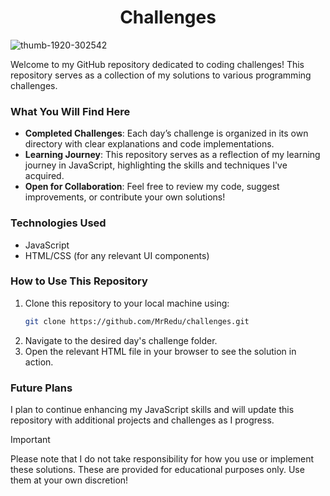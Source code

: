 <h1 align="center">Challenges</h1>

![thumb-1920-302542](https://github.com/user-attachments/assets/242803a2-ab86-4a1f-a5f0-4e6a9d1a108e)

Welcome to my GitHub repository dedicated to coding challenges! This repository serves as a collection of my solutions to various programming challenges.

### What You Will Find Here
- **Completed Challenges**: Each day’s challenge is organized in its own directory with clear explanations and code implementations.
- **Learning Journey**: This repository serves as a reflection of my learning journey in JavaScript, highlighting the skills and techniques I've acquired.
- **Open for Collaboration**: Feel free to review my code, suggest improvements, or contribute your own solutions!

### Technologies Used
- JavaScript
- HTML/CSS (for any relevant UI components)

### How to Use This Repository
1. Clone this repository to your local machine using:
   ```bash
   git clone https://github.com/MrRedu/challenges.git
   ```
2. Navigate to the desired day's challenge folder.
3. Open the relevant HTML file in your browser to see the solution in action.

### Future Plans
I plan to continue enhancing my JavaScript skills and will update this repository with additional projects and challenges as I progress.

> [!IMPORTANT]  
> Please note that I do not take responsibility for how you use or implement these solutions. These are provided for educational purposes only. Use them at your own discretion!
